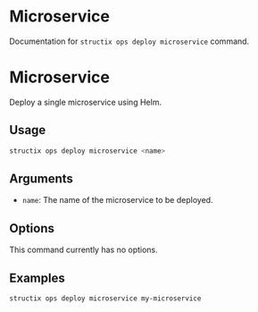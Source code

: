 # Microservice

Documentation for `structix ops deploy microservice` command.

# Microservice

Deploy a single microservice using Helm.

## Usage

```bash
structix ops deploy microservice <name>
```

## Arguments

-   `name`: The name of the microservice to be deployed.

## Options

This command currently has no options.

## Examples

```bash
structix ops deploy microservice my-microservice
```